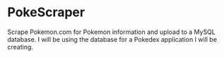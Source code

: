 # PokeScraper
Scrape Pokemon.com for Pokemon information and upload to a MySQL database.
I will be using the database for a Pokedex application I will be creating.
